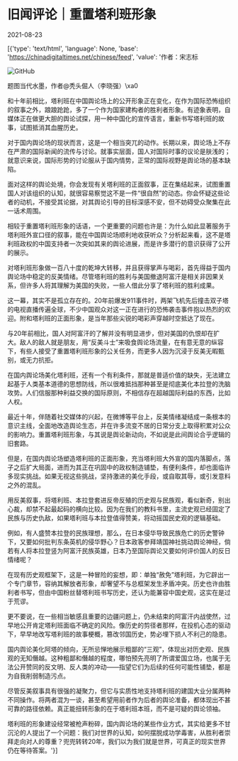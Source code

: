 # 旧闻评论｜重置塔利班形象

2021-08-23

[{'type': 'text/html', 'language': None, 'base': 'https://chinadigitaltimes.net/chinese/feed', 'value': '作者：宋志标

![GitHub](https://chinadigitaltimes.net/chinese/files/2021/08/image-1629704312916.png)

题图当代水墨，作者@秃头倔人（李晓强）\xa0

和十年前相比，塔利班在中国舆论场上的公开形象正在变化，在作为国际恐怖组织的叙事之外，踉踉跄跄，多了一个作为国家建构者的胜利者形象。有迹象表明，自媒体正在做更大胆的舆论试探，用一种中国化的宣传语言，重新书写塔利班的故事，试图抵消其血腥历史。

对于国内舆论场的现状而言，这是一个相当突兀的动作。长期以来，舆论场上不存在严肃的国际新闻的流传与讨论。就事实层面，国人对国际时事的议论是肤浅的；就意识来说，国际形势的讨论服从于国内情势，正常的国际视野是舆论场的基本缺陷。

面对这样的舆论处境，你会发现有关塔利班的正面叙事，正在集结起来，试图重置国人对该组织的认知，就很容易察觉这不是一件“很自然”的动态。你会怀疑这些论者的动机，不接受其论据，对其舆论引导的目标深感不安，但不妨碍受众聚集在此一话术周围。

相较于重置塔利班形象的话语，一个更重要的问题也许是：为什么如此显著服务于塔利班外宣口径的叙事，能在中国舆论场顺利地收获听众？分析起来看，这不是塔利班政权的中国支持者一次突如其来的舆论进展，而是许多潜行的意识获得了公开的展示。

对塔利班形象做一百八十度的乾坤大转移，并且获得掌声与喝彩，首先得益于国内舆论场中稳定的反美情绪。尽管塔利班的胜利与美国撤退阿富汗是相关非因果关系，但许多人将其理解为美国的失败，一些人借此分享了塔利班的胜利成果。

这一幕，其实不是孤立存在的。20年前爆发911事件时，两架飞机先后撞击双子塔的电视直播传遍全球，不少中国观众对这一正在进行的恐怖袭击事件抱以热烈的欢迎。附和塔利班的正面形象，是当年那些尖锐的喝彩声穿越时空抵达了现在。

与20年前相比，国人对阿富汗的了解并没有明显进步，但对美国的仇恨却在扩大。敌人的敌人就是朋友，用“反美斗士”来吸食舆论场流量，在有意无意的纵容下，有些人接受了重置塔利班形象的公关任务，而更多人因为沉浸于反美无暇甄别，或无力抗拒。

在国内舆论场美化塔利班，还有一个有利条件，那就是普适价值的缺失，无法建立起基于人类基本道德的思想防线，所以很难抵挡那种甚至是彻底美化本拉登的洗脑攻势。人们信服那种利益交换的国际原则，不相信存在超越国际利益的东西，比如人权。

最近十年，伴随着社交媒体的兴起，在微博等平台上，反美情绪凝结成一条根本的意识主线，全面地改造舆论生态，并在许多流变不居的日常分支上取得积累对公众的影响力。重置塔利班形象，与其说是舆论新动向，不如说是此间舆论合乎逻辑的旧套路。

但是，在国内舆论场塑造塔利班的正面形象，充当塔利班大外宣的国内落脚点，落子之后扩大局面，进而为其正在巩固中的政权制造铺垫，有便利条件，却也面临许多现实挑战。如果无视这些挑战，坚持激进的美化手段，或自取其辱，或引发意料之外的混乱。

用反美叙事，将塔利班、本拉登套进反帝反殖的历史观与民族观，看似新奇，别出心裁，却禁不起最起码的横向比较。因为在我们的教科书里，主流史观已经固定了民族与历史仇敌，如果塔利班与本拉登值得赞美，将动摇国民史观的逻辑基础。

例如，有人盛赞本拉登的民族理想，那么，在日本侵华导致民族危亡的历史警钟下，又要如何批判东条英机的侵华野心？日本政客参拜靖国神社挑动舆论神经，倘若有人将本拉登竖为阿富汗民族英雄，日本乃至国际舆论又要如何评价国人的反日情绪呢？

在现有历史观框架下，这是一种冒险的妄想，即：单独“赦免”塔利班，为它辟出一个专门章节，容纳其解放者形象，却奢望不与总框架发生矛盾冲突。历史也许由胜利者书写，但由中国粉丝替塔利班书写历史，还认为能兼容中国史观，这实在是过于荒谬。

更不要说，在一些相当敏感且重要的边疆问题上，仍未结束的阿富汗内战使然，过早地公开肯定塔利班面临不确定的风险。像历史的剪径者那样，在投机心态的驱动下，早早地改写塔利班的故事梗概，篡改邻国历史，势必埋下损人不利己的隐患。

国内舆论美化阿塔的倾向，无所忌惮地展示粗鄙的“三观”，体现出对历史观、民族观的无知僭越。这种粗鄙和僭越的程度，哪怕预先亮明了所谓爱国立场，也属于无法公开赞同的反文明、反人类的冲动——指望它们为后续的任何可能性铺垫，都是为自我削弱制造污点。

尽管反美叙事具有很强的凝聚力，但它与实质性地支持塔利班的建国大业分属两种不同操作。将两者混为一谈，甚至希望用前者作为后者的舆论准备，都体现出不甚可靠的路径依赖。真正能扭转形象的在于塔利班本班，而不是可疑的舆论领袖。

塔利班的形象建设经常被枪声粉碎，国内舆论场的某些作业方式，其实给更多不甘沉沦的人提出了一个问题：我们对世界的认知，如何摆脱成功学毒害，从胜利者崇拜走向对人的尊重？兜兜转转20年，我们以为我们就是世界，可真正的现实世界仍在等待答案。'}]